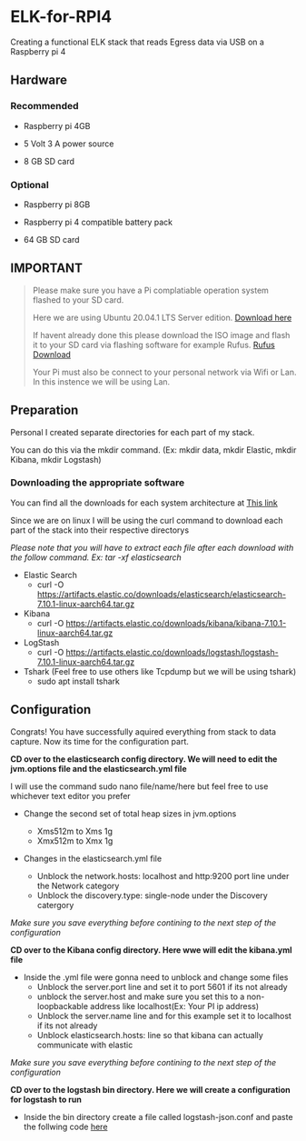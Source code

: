 # ELK-for-RPI4
Creating a functional ELK stack that reads Egress data via USB on a Raspberry pi 4 

## **Hardware**

### Recommended
- Raspberry pi 4GB

- 5 Volt 3 A power source 

- 8 GB SD card

### Optional
- Raspberry pi 8GB 

- Raspberry pi 4 compatible battery pack

- 64 GB SD card

## **IMPORTANT**
> Please make sure you have a Pi complatiable operation system flashed to your SD card.
>
> Here we are using Ubuntu 20.04.1 LTS Server edition. [Download here](https://ubuntu.com/download/raspberry-pi)
>
> If havent already done this please download the ISO image and flash it to your SD card via flashing software for example Rufus. [Rufus Download](https://rufus.ie/)
>
> Your Pi must also be connect to your personal network via Wifi or Lan. In this instence we will be using Lan.



## **Preparation**
Personal I created separate directories for each part of my stack.

You can do this via the mkdir command. (Ex: mkdir data, mkdir Elastic, mkdir Kibana, mkdir Logstash)

### Downloading the appropriate software 
You can find all the downloads for each system architecture at [This link](https://www.elastic.co/downloads/)

Since we are on linux I will be using the curl command to download each part of the stack into their respective directorys 

 *Please note that you will have to extract each file after each download with the follow command. Ex: tar -xf elasticsearch*

- Elastic Search
  - curl -O https://artifacts.elastic.co/downloads/elasticsearch/elasticsearch-7.10.1-linux-aarch64.tar.gz
- Kibana 
  - curl -O https://artifacts.elastic.co/downloads/kibana/kibana-7.10.1-linux-aarch64.tar.gz
- LogStash 
  - curl -O https://artifacts.elastic.co/downloads/logstash/logstash-7.10.1-linux-aarch64.tar.gz
- Tshark (Feel free to use others like Tcpdump but we will be using tshark)
  - sudo apt install tshark
  
## **Configuration**
Congrats! You have successfully aquired everything from stack to data capture. Now its time for the configuration part.


**CD over to the elasticsearch config directory. We will need to edit the jvm.options file and the elasticsearch.yml file** 


I will use the command sudo nano file/name/here but feel free to use whichever text editor you prefer 

- Change the second set of total heap sizes in jvm.options 
  - Xms512m to Xms 1g
  - Xmx512m to Xmx 1g

- Changes in the elasticsearch.yml file
  - Unblock the network.hosts: localhost and http:9200 port line under the Network category 
  - Unblock the discovery.type: single-node under the Discovery catergory 


*Make sure you save everything before contining to the next step of the configuration*


**CD over to the Kibana config directory. Here wwe will edit the kibana.yml file**  
  
  
- Inside the .yml file were gonna need to unblock and change some files
  - Unblock the server.port line and set it to port 5601 if its not already
  - unblock the server.host and make sure you set this to a non-loopbackable address like localhost(Ex: Your PI ip address)
  - Unblock the server.name line and for this example set it to localhost if its not already
  - Unblock elasticsearch.hosts: line so that kibana can actually communicate with elastic


  
*Make sure you save everything before contining to the next step of the configuration*


**CD over to the logstash bin directory. Here we will create a configuration for logstash to run**
  
  
- Inside the bin directory create a file called logstash-json.conf and paste the follwing code [here](https://github.com/Asimion-2/ELK-for-RPI4/blob/main/logstash-json)





